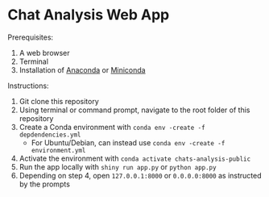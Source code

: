 # Chat Analysis Web App

Prerequisites:

1. A web browser
2. Terminal
3. Installation of [Anaconda](https://repo.anaconda.com/archive/) or [Miniconda](https://repo.anaconda.com/miniconda/)

Instructions:

1. Git clone this repository
2. Using terminal or command prompt, navigate to the root folder of this repository
3. Create a Conda environment with `conda env -create -f depdendencies.yml`
   - For Ubuntu/Debian, can instead use `conda env -create -f environment.yml`
4. Activate the environment with `conda activate chats-analysis-public`
5. Run the app locally with `shiny run app.py` or `python app.py`
6. Depending on step 4, open `127.0.0.1:8000` or `0.0.0.0:8000` as instructed by the prompts
